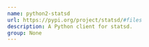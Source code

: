 ```yaml
---
name: python2-statsd
url: https://pypi.org/project/statsd/#files
description: A Python client for statsd.
group: None
---
```

